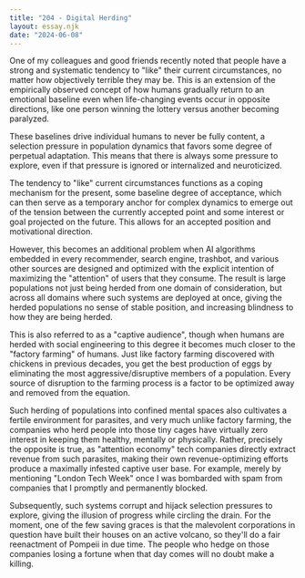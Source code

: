 ```yaml
---
title: "204 - Digital Herding"
layout: essay.njk
date: "2024-06-08"
---
```


One of my colleagues and good friends recently noted that people have a strong and systematic tendency to "like" their current circumstances, no matter how objectively terrible they may be. This is an extension of the empirically observed concept of how humans gradually return to an emotional baseline even when life-changing events occur in opposite directions, like one person winning the lottery versus another becoming paralyzed.

These baselines drive individual humans to never be fully content, a selection pressure in population dynamics that favors some degree of perpetual adaptation. This means that there is always some pressure to explore, even if that pressure is ignored or internalized and neuroticized.

The tendency to "like" current circumstances functions as a coping mechanism for the present, some baseline degree of acceptance, which can then serve as a temporary anchor for complex dynamics to emerge out of the tension between the currently accepted point and some interest or goal projected on the future. This allows for an accepted position and motivational direction.

However, this becomes an additional problem when AI algorithms embedded in every recommender, search engine, trashbot, and various other sources are designed and optimized with the explicit intention of maximizing the "attention" of users that they consume. The result is large populations not just being herded from one domain of consideration, but across all domains where such systems are deployed at once, giving the herded populations no sense of stable position, and increasing blindness to how they are being herded.

This is also referred to as a "captive audience", though when humans are herded with social engineering to this degree it becomes much closer to the "factory farming" of humans. Just like factory farming discovered with chickens in previous decades, you get the best production of eggs by eliminating the most aggressive/disruptive members of a population. Every source of disruption to the farming process is a factor to be optimized away and removed from the equation.

Such herding of populations into confined mental spaces also cultivates a fertile environment for parasites, and very much unlike factory farming, the companies who herd people into those tiny cages have virtually zero interest in keeping them healthy, mentally or physically. Rather, precisely the opposite is true, as "attention economy" tech companies directly extract revenue from such parasites, making their own revenue-optimizing efforts produce a maximally infested captive user base. For example, merely by mentioning "London Tech Week" once I was bombarded with spam from companies that I promptly and permanently blocked.

Subsequently, such systems corrupt and hijack selection pressures to explore, giving the illusion of progress while circling the drain. For the moment, one of the few saving graces is that the malevolent corporations in question have built their houses on an active volcano, so they'll do a fair reenactment of Pompeii in due time. The people who hedge on those companies losing a fortune when that day comes will no doubt make a killing.
